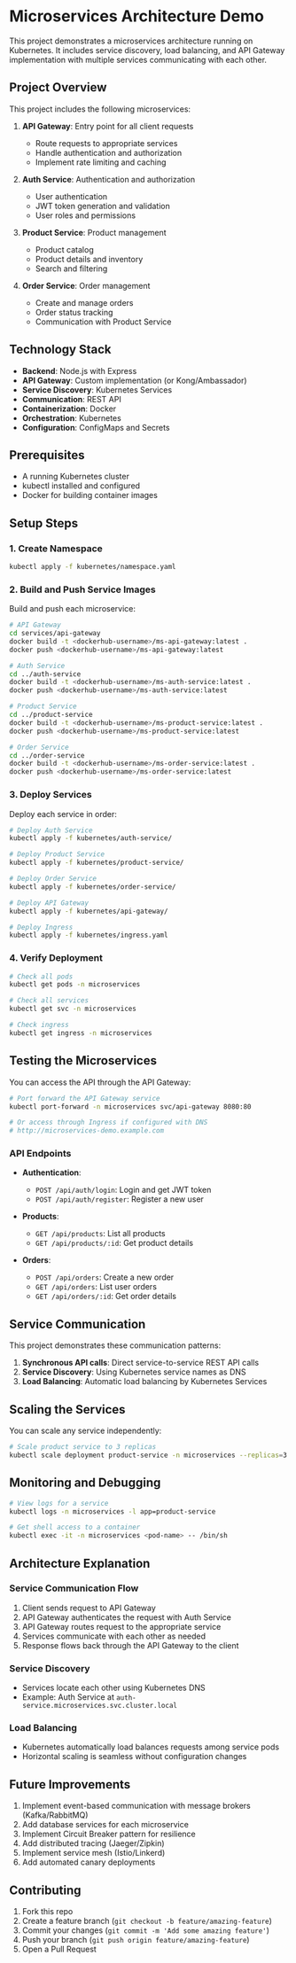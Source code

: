 # Microservices Architecture Demo

This project demonstrates a microservices architecture running on Kubernetes. It includes service discovery, load balancing, and API Gateway implementation with multiple services communicating with each other.


## Project Overview

This project includes the following microservices:

1. **API Gateway**: Entry point for all client requests
   - Route requests to appropriate services
   - Handle authentication and authorization
   - Implement rate limiting and caching

2. **Auth Service**: Authentication and authorization
   - User authentication
   - JWT token generation and validation
   - User roles and permissions

3. **Product Service**: Product management
   - Product catalog
   - Product details and inventory
   - Search and filtering

4. **Order Service**: Order management
   - Create and manage orders
   - Order status tracking
   - Communication with Product Service

## Technology Stack

- **Backend**: Node.js with Express
- **API Gateway**: Custom implementation (or Kong/Ambassador)
- **Service Discovery**: Kubernetes Services
- **Communication**: REST API
- **Containerization**: Docker
- **Orchestration**: Kubernetes
- **Configuration**: ConfigMaps and Secrets

## Prerequisites

- A running Kubernetes cluster
- kubectl installed and configured
- Docker for building container images

## Setup Steps

### 1. Create Namespace

```bash
kubectl apply -f kubernetes/namespace.yaml
```

### 2. Build and Push Service Images

Build and push each microservice:

```bash
# API Gateway
cd services/api-gateway
docker build -t <dockerhub-username>/ms-api-gateway:latest .
docker push <dockerhub-username>/ms-api-gateway:latest

# Auth Service
cd ../auth-service
docker build -t <dockerhub-username>/ms-auth-service:latest .
docker push <dockerhub-username>/ms-auth-service:latest

# Product Service
cd ../product-service
docker build -t <dockerhub-username>/ms-product-service:latest .
docker push <dockerhub-username>/ms-product-service:latest

# Order Service
cd ../order-service
docker build -t <dockerhub-username>/ms-order-service:latest .
docker push <dockerhub-username>/ms-order-service:latest
```

### 3. Deploy Services

Deploy each service in order:

```bash
# Deploy Auth Service
kubectl apply -f kubernetes/auth-service/

# Deploy Product Service
kubectl apply -f kubernetes/product-service/

# Deploy Order Service
kubectl apply -f kubernetes/order-service/

# Deploy API Gateway
kubectl apply -f kubernetes/api-gateway/

# Deploy Ingress
kubectl apply -f kubernetes/ingress.yaml
```

### 4. Verify Deployment

```bash
# Check all pods
kubectl get pods -n microservices

# Check all services
kubectl get svc -n microservices

# Check ingress
kubectl get ingress -n microservices
```

## Testing the Microservices

You can access the API through the API Gateway:

```bash
# Port forward the API Gateway service
kubectl port-forward -n microservices svc/api-gateway 8080:80

# Or access through Ingress if configured with DNS
# http://microservices-demo.example.com
```

### API Endpoints

- **Authentication**:
  - `POST /api/auth/login`: Login and get JWT token
  - `POST /api/auth/register`: Register a new user

- **Products**:
  - `GET /api/products`: List all products
  - `GET /api/products/:id`: Get product details

- **Orders**:
  - `POST /api/orders`: Create a new order
  - `GET /api/orders`: List user orders
  - `GET /api/orders/:id`: Get order details

## Service Communication

This project demonstrates these communication patterns:

1. **Synchronous API calls**: Direct service-to-service REST API calls
2. **Service Discovery**: Using Kubernetes service names as DNS
3. **Load Balancing**: Automatic load balancing by Kubernetes Services

## Scaling the Services

You can scale any service independently:

```bash
# Scale product service to 3 replicas
kubectl scale deployment product-service -n microservices --replicas=3
```

## Monitoring and Debugging

```bash
# View logs for a service
kubectl logs -n microservices -l app=product-service

# Get shell access to a container
kubectl exec -it -n microservices <pod-name> -- /bin/sh
```

## Architecture Explanation

### Service Communication Flow

1. Client sends request to API Gateway
2. API Gateway authenticates the request with Auth Service
3. API Gateway routes request to the appropriate service
4. Services communicate with each other as needed
5. Response flows back through the API Gateway to the client

### Service Discovery

- Services locate each other using Kubernetes DNS
- Example: Auth Service at `auth-service.microservices.svc.cluster.local`

### Load Balancing

- Kubernetes automatically load balances requests among service pods
- Horizontal scaling is seamless without configuration changes

## Future Improvements

1. Implement event-based communication with message brokers (Kafka/RabbitMQ)
2. Add database services for each microservice
3. Implement Circuit Breaker pattern for resilience
4. Add distributed tracing (Jaeger/Zipkin)
5. Implement service mesh (Istio/Linkerd)
6. Add automated canary deployments

## Contributing

1. Fork this repo
2. Create a feature branch (`git checkout -b feature/amazing-feature`)
3. Commit your changes (`git commit -m 'Add some amazing feature'`)
4. Push your branch (`git push origin feature/amazing-feature`)
5. Open a Pull Request
